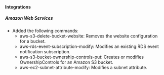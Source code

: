 
#### Integrations

##### Amazon Web Services

- Added the following commands:
  - aws-s3-delete-bucket-website: Removes the website configuration for a bucket.
  - aws-rds-event-subscription-modify: Modifies an existing RDS event notification subscription.
  - aws-s3-bucket-ownership-controls-put: Creates or modifies OwnershipControls for an Amazon S3 bucket.
  - aws-ec2-subnet-attribute-modify: Modifies a subnet attribute.
